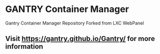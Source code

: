 GANTRY Container Manager
=============

Gantry Container Manager Repository
Forked from LXC WebPanel
## Visit https://gantry.github.io/Gantry/ for more information
